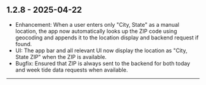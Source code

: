 ## 1.2.8 - 2025-04-22
- Enhancement: When a user enters only "City, State" as a manual location, the app now automatically looks up the ZIP code using geocoding and appends it to the location display and backend request if found.
- UI: The app bar and all relevant UI now display the location as "City, State ZIP" when the ZIP is available.
- Bugfix: Ensured that ZIP is always sent to the backend for both today and week tide data requests when available.

---

